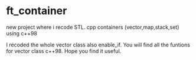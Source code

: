 # ft_container
new project where i recode STL. cpp containers (vector,map,stack,set) using c++98

I recoded the whole vector class also enable_if. You will find all the funtions for vector class c++98. Hope you find it useful.
